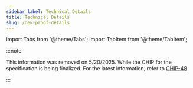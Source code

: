 ```yaml
---
sidebar_label: Technical Details
title: Technical Details
slug: /new-proof-details
---
```


import Tabs from '@theme/Tabs';
import TabItem from '@theme/TabItem';

:::note

This information was removed on 5/20/2025. While the CHIP for the specification is being finalized.
For the latest information, refer to [CHIP-48](https://github.com/Chia-Network/chips/pull/160)

:::
